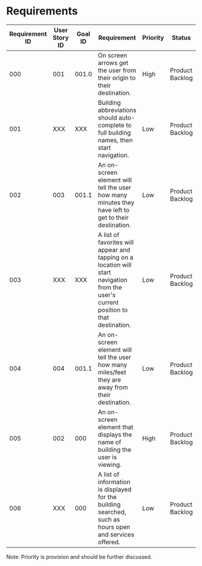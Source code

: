 # Requirements

| Requirement ID | User Story ID | Goal ID | Requirement | Priority | Status |
|-|-|-|-|-|-|
| 000 | 001 | 001.0 | On screen arrows get the user from their origin to their destination. | High | Product Backlog |
| 001 | XXX | XXX | Building abbreviations should auto-complete to full building names, then start navigation. | Low | Product Backlog |
| 002 | 003 | 001.1 | An on-screen element will tell the user how many minutes they have left to get to their destination. | Low | Product Backlog |
| 003 | XXX | XXX | A list of favorites will appear and tapping on a location will start navigation from the user's current position to that destination. | Low | Product Backlog |
| 004 | 004 | 001.1 | An on-screen element will tell the user how many miles/feet they are away from their destination. | Low | Product Backlog |
| 005 | 002 | 000 | An on-screen element that displays the name of building the user is viewing. | High | Product Backlog |
| 006 | XXX | 000 | A list of information is displayed for the building searched, such as hours open and services offered. | Low | Product Backlog |

Note: Priority is provision and should be further discussed.
